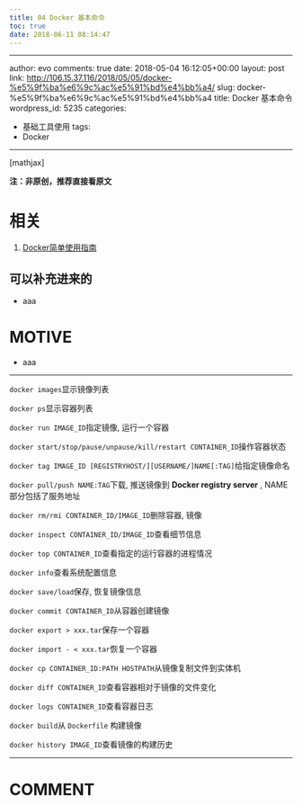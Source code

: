 ```yaml
---
title: 04 Docker 基本命令
toc: true
date: 2018-06-11 08:14:47
---
```

---
author: evo
comments: true
date: 2018-05-04 16:12:05+00:00
layout: post
link: http://106.15.37.116/2018/05/05/docker-%e5%9f%ba%e6%9c%ac%e5%91%bd%e4%bb%a4/
slug: docker-%e5%9f%ba%e6%9c%ac%e5%91%bd%e4%bb%a4
title: Docker 基本命令
wordpress_id: 5235
categories:
- 基础工具使用
tags:
- Docker
---

<!-- more -->

[mathjax]

**注：非原创，推荐直接看原文**


# 相关





 	
  1. [Docker简单使用指南](https://www.w3cschool.cn/use_docker/)




## 可以补充进来的





 	
  * aaa




# MOTIVE





 	
  * aaa





* * *



`docker images`显示镜像列表

`docker ps`显示容器列表

`docker run IMAGE_ID`指定镜像, 运行一个容器

`docker start/stop/pause/unpause/kill/restart CONTAINER_ID`操作容器状态

`docker tag IMAGE_ID [REGISTRYHOST/][USERNAME/]NAME[:TAG]`给指定镜像命名

`docker pull/push NAME:TAG`下载, 推送镜像到 **Docker registry server** , NAME 部分包括了服务地址

`docker rm/rmi CONTAINER_ID/IMAGE_ID`删除容器, 镜像

`docker inspect CONTAINER_ID/IMAGE_ID`查看细节信息

`docker top CONTAINER_ID`查看指定的运行容器的进程情况

`docker info`查看系统配置信息

`docker save/load`保存, 恢复镜像信息

`docker commit CONTAINER_ID`从容器创建镜像

`docker export > xxx.tar`保存一个容器

`docker import - < xxx.tar`恢复一个容器

`docker cp CONTAINER_ID:PATH HOSTPATH`从镜像复制文件到实体机

`docker diff CONTAINER_ID`查看容器相对于镜像的文件变化

`docker logs CONTAINER_ID`查看容器日志

`docker build`从 `Dockerfile` 构建镜像

`docker history IMAGE_ID`查看镜像的构建历史























* * *





# COMMENT



